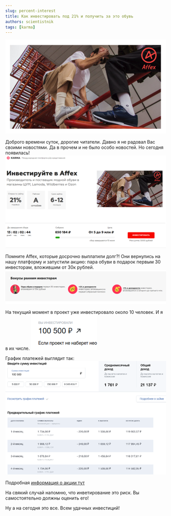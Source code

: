 ```yaml
---
slug: percent-interest
title: Как инвестировать под 21% и получить за это обувь
authors: scientistnik
tags: [karma]
---
```


![image-center](/img/affex-logo.png)

Доброго времени суток, дорогие читатели.<!--truncate--> Давно я не радовал Вас своими новостями. Да в прочем и не было особо новостей. Но сегодня появилась!
![image-center](/img/affex-loan2.png)

Помните Affex, которые досрочно выплатили долг?! Они вернулись на нашу платформу и запустили акцию: пара обуви в подарок первым 30 инвесторам, вложившим от 30к рублей.
![image-center](/img/affex-settings.png)

На текущий момент в проект уже инвестировало около 10 человек. И я в их числе.
![image-center](/img/affex-invest.png)

График платежей выглядит так:
![image-center](/img/affex-scheduler2.png)

Подробная [информация о акции тут](https://wow.karma.red/affex-shoes)

На свякий случай напомню, что инветирование это риск. Вы самостоятельно должны оценить его!

Ну а на сегодня это все. Всем удачных инвестиций!
